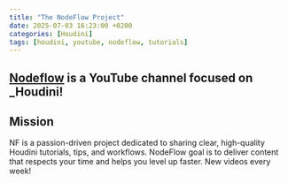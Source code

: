 ```yaml
---
title: "The NodeFlow Project"
date: 2025-07-03 16:23:00 +0200
categories: [Houdini]
tags: [houdini, youtube, nodeflow, tutorials]
---
```




## [Nodeflow](https://www.youtube.com/@nodeflowhoudini) is a YouTube channel focused on _Houdini!

## Mission

NF is a passion-driven project dedicated to sharing clear, high-quality Houdini tutorials, tips, and workflows. NodeFlow goal is to deliver content that respects your time and helps you level up faster. New videos every week!
